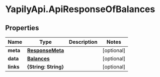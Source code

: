 # YapilyApi.ApiResponseOfBalances

## Properties

Name | Type | Description | Notes
------------ | ------------- | ------------- | -------------
**meta** | [**ResponseMeta**](ResponseMeta.md) |  | [optional] 
**data** | [**Balances**](Balances.md) |  | [optional] 
**links** | **{String: String}** |  | [optional] 


